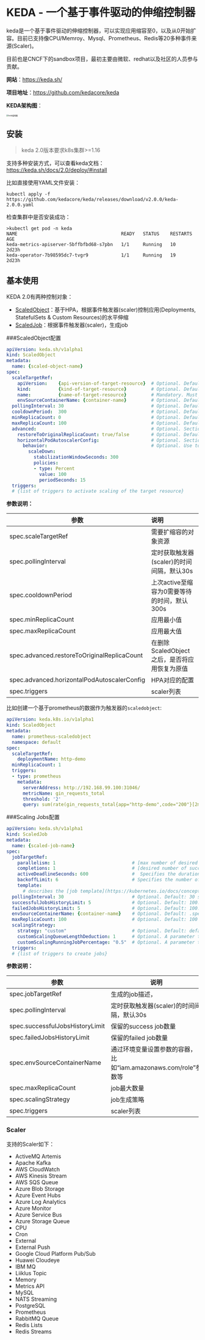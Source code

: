 # KEDA - 一个基于事件驱动的伸缩控制器

keda是一个基于事件驱动的伸缩控制器，可以实现应用缩容至0，以及从0开始扩容。目前已支持像CPU/Memroy、Mysql、Prometheus、Redis等20多种事件来源(Scaler)。

目前也是CNCF下的sandbox项目，最初主要由微软、redhat以及社区的人员参与贡献。

**网站**：https://keda.sh/

**项目地址**：https://github.com/kedacore/keda

**KEDA架构图**：

<img src="https://silenceper.oss-cn-beijing.aliyuncs.com/images/keda-arch.png" alt="keda架构图" style="zoom: 33%;" />



## 安装

> keda 2.0版本要求k8s集群>=1.16

支持多种安装方式，可以查看keda文档：https://keda.sh/docs/2.0/deploy/#install

比如直接使用YAML文件安装：

```shell
kubectl apply -f https://github.com/kedacore/keda/releases/download/v2.0.0/keda-2.0.0.yaml
```

检查集群中是否安装成功：

```shell
>kubectl get pod -n keda
NAME                                      READY   STATUS    RESTARTS   AGE
keda-metrics-apiserver-5bffbfbd68-s7pbn   1/1     Running   10         2d23h
keda-operator-7b98595dc7-tvgr9            1/1     Running   19         2d23h
```

## 基本使用

KEDA 2.0有两种控制对象：

- [ScaledObject](https://keda.sh/docs/2.0/concepts/scaling-deployments/)：基于HPA，根据事件触发器(scaler)控制应用(Deployments, StatefulSets & Custom Resources)的水平伸缩
- [ScaledJob](https://keda.sh/docs/2.0/concepts/scaling-jobs/)：根据事件触发器(scaler)，生成job

###ScaledObject配置

```yaml
apiVersion: keda.sh/v1alpha1
kind: ScaledObject
metadata:
  name: {scaled-object-name}
spec:
  scaleTargetRef:
    apiVersion:    {api-version-of-target-resource}  # Optional. Default: apps/v1
    kind:          {kind-of-target-resource}         # Optional. Default: Deployment
    name:          {name-of-target-resource}         # Mandatory. Must be in the same namespace as the ScaledObject
    envSourceContainerName: {container-name}         # Optional. Default: .spec.template.spec.containers[0]
  pollingInterval: 30                                # Optional. Default: 30 seconds
  cooldownPeriod:  300                               # Optional. Default: 300 seconds
  minReplicaCount: 0                                 # Optional. Default: 0
  maxReplicaCount: 100                               # Optional. Default: 100
  advanced:                                          # Optional. Section to specify advanced options
    restoreToOriginalReplicaCount: true/false        # Optional. Default: false
    horizontalPodAutoscalerConfig:                   # Optional. Section to specify HPA related options
      behavior:                                      # Optional. Use to modify HPA's scaling behavior
        scaleDown:
          stabilizationWindowSeconds: 300
          policies:
          - type: Percent
            value: 100
            periodSeconds: 15
  triggers:
  # {list of triggers to activate scaling of the target resource}
```

**参数说明：**

| 参数                                        | 说明                                         |
| ------------------------------------------- | :------------------------------------------- |
| spec.scaleTargetRef                         | 需要扩缩容的对象资源                         |
| spec.pollingInterval                        | 定时获取触发器(scaler)的时间间隔，默认30s    |
| spec.cooldownPeriod                         | 上次active至缩容为0需要等待的时间，默认300s  |
| spec.minReplicaCount                        | 应用最小值                                   |
| spec.maxReplicaCount                        | 应用最大值                                   |
| spec.advanced.restoreToOriginalReplicaCount | 在删除ScaledObject之后，是否将应用恢复为原值 |
| spec.advanced.horizontalPodAutoscalerConfig | HPA对应的配置                                |
| spec.triggers                               | scaler列表                                   |

比如创建一个基于prometheus的数据作为触发器的`scaledobject`:

```yaml
apiVersion: keda.k8s.io/v1alpha1
kind: ScaledObject
metadata:
  name: prometheus-scaledobject
  namespace: default
spec:
  scaleTargetRef:
    deploymentName: http-demo
  minReplicaCount: 1
  triggers:
  - type: prometheus
    metadata:
      serverAddress: http://192.168.99.100:31046/
      metricName: gin_requests_total
      threshold: '2'
      query: sum(rate(gin_requests_total{app="http-demo",code="200"}[2m]))
```

###Scaling Jobs配置

```yaml
apiVersion: keda.sh/v1alpha1
kind: ScaledJob
metadata:
  name: {scaled-job-name}
spec:
  jobTargetRef:
    parallelism: 1                            # [max number of desired pods](https://kubernetes.io/docs/concepts/workloads/controllers/jobs-run-to-completion/#controlling-parallelism)
    completions: 1                            # [desired number of successfully finished pods](https://kubernetes.io/docs/concepts/workloads/controllers/jobs-run-to-completion/#controlling-parallelism)
    activeDeadlineSeconds: 600                #  Specifies the duration in seconds relative to the startTime that the job may be active before the system tries to terminate it; value must be positive integer
    backoffLimit: 6                           # Specifies the number of retries before marking this job failed. Defaults to 6
    template:
      # describes the [job template](https://kubernetes.io/docs/concepts/workloads/controllers/jobs-run-to-completion/)
  pollingInterval: 30                         # Optional. Default: 30 seconds
  successfulJobsHistoryLimit: 5               # Optional. Default: 100. How many completed jobs should be kept.
  failedJobsHistoryLimit: 5                   # Optional. Default: 100. How many failed jobs should be kept.
  envSourceContainerName: {container-name}    # Optional. Default: .spec.JobTargetRef.template.spec.containers[0]
  maxReplicaCount: 100                        # Optional. Default: 100
  scalingStrategy:
    strategy: "custom"                        # Optional. Default: default. Which Scaling Strategy to use. 
    customScalingQueueLengthDeduction: 1      # Optional. A parameter to optimize custom ScalingStrategy.
    customScalingRunningJobPercentage: "0.5"  # Optional. A parameter to optimize custom ScalingStrategy.
  triggers:
  # {list of triggers to create jobs}
```

**参数说明：**

| 参数                            | 说明                                                         |
| ------------------------------- | ------------------------------------------------------------ |
| spec.jobTargetRef               | 生成的job描述，                                              |
| spec.pollingInterval            | 定时获取触发器(scaler)的时间间隔，默认30s                    |
| spec.successfulJobsHistoryLimit | 保留的success job数量                                        |
| spec.failedJobsHistoryLimit     | 保留的failed job数量                                         |
| spec.envSourceContainerName     | 通过环境变量设置参数的容器，比如“iam.amazonaws.com/role”参数等 |
| spec.maxReplicaCount            | job最大数量                                                  |
| spec.scalingStrategy            | job生成策略                                                  |
| spec.triggers                   | scaler列表                                                   |

### Scaler

支持的Scaler如下：

- ActiveMQ Artemis
- Apache Kafka
- AWS CloudWatch
- AWS Kinesis Stream
- AWS SQS Queue
- Azure Blob Storage
- Azure Event Hubs
- Azure Log Analytics
- Azure Monitor
- Azure Service Bus
- Azure Storage Queue
- CPU
- Cron
- External
- External Push
- Google Cloud Platform‎ Pub/Sub
- Huawei Cloudeye
- IBM MQ
- Liiklus Topic
- Memory
- Metrics API
- MySQL
- NATS Streaming
- PostgreSQL
- Prometheus
- RabbitMQ Queue
- Redis Lists
- Redis Streams

#### 
